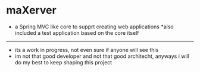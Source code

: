 # maXerver
* a Spring MVC like core to supprt creating web applications
*also included a test application based on the core itself



---------------------------------------------------------------------------------------------------------------------------------
* its a work in progress, not even sure if anyone will see this
* im not that good developer and not that good architecht, anyways i will do my best to keep shaping this project
